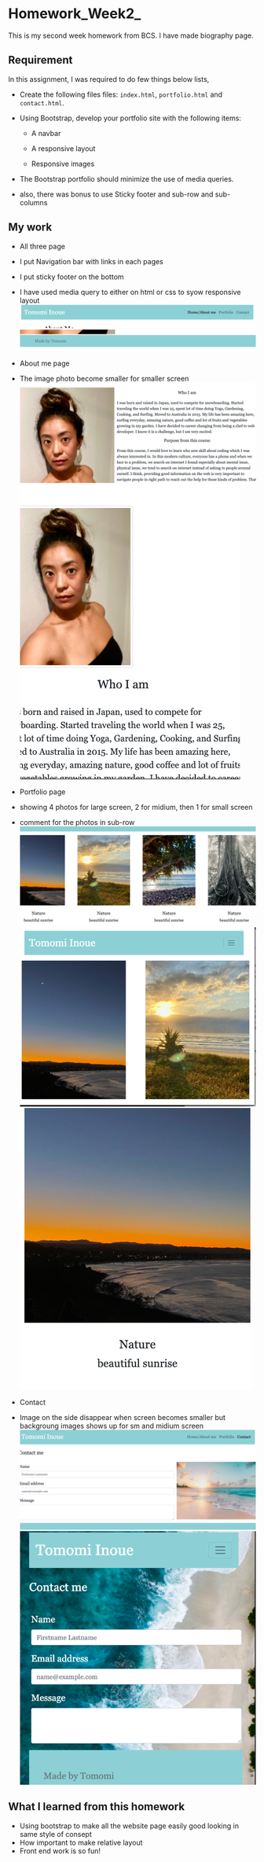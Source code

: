 # Homework_Week2_
This is my second week homework from BCS.
I have made biography page.

## Requirement

In this assignment, I was required to do few things below lists,

* Create the following files files: `index.html`, `portfolio.html` and `contact.html`.

* Using Bootstrap, develop your portfolio site with the following items:

   * A navbar

   * A responsive layout

   * Responsive images

* The Bootstrap portfolio should minimize the use of media queries.

* also, there was bonus to use Sticky footer and sub-row and sub-columns

## My work

* All three page
 * I put Navigation bar with links in each pages
 * I put sticky footer on the bottom 
 * I have used media query to either on html or css to syow responsive layout
![Navbar](screenshot/navbar.png)
![StickyFooter](screenshot/footer.png)

* About me page 
 * The image photo become smaller for smaller screen
![Aboutme_Largescreen](screenshot/Aboutme_Large.png)
![Aboutme_Smallscreen](screenshot/Aboutme_SmMd.png)

* Portfolio page 
 * showing 4 photos for large screen, 2 for midium, then 1 for small screen
 * comment for the photos in sub-row
![portfolio_Largescreen](screenshot/Portfoli_lg.png)
![portfolio_Midiumscreen](screenshot/Portfolio_md.png)
![portfolio_Smallscreen](screenshot/Portfolio_sm.png)


* Contact 
 * Image on the side disappear when screen becomes smaller but backgroung images shows up for sm and midium screen 
 ![Contact_Largescreen](screenshot/Contact_lg.png)
 ![Contact_Smallscreen](screenshot/Contact_sm.png)


## What I learned from this homework
* Using bootstrap to make all the website page easily good looking in same style of consept
* How important to make relative layout
* Front end work is so fun!